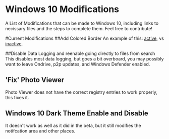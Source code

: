 # Windows 10 Modifications
A List of Modifications that can be made to Windows 10, including links to necissary files and the steps to complete them.
Feel free to contribute!

#Current Modifications
##Add Colored Border
An example of this: [active](http://www.tenforums.com/attachments/tutorials/23642d1436302676-color-window-borders-title-bars-change-windows-10-a-active.png), vs [inactive](http://www.tenforums.com/attachments/tutorials/23641d1436302676-color-window-borders-title-bars-change-windows-10-a-inactive.png).

##Disable Data Logging and reenable going directly to files from search
This disables most data logging, but goes a bit overboard, you may possibly want to leave Ondrive, p2p updates, and Windows Defender enabled.

## 'Fix' Photo Viewer
Photo Viewer does not have the correct registry entries to work properly, this fixes it.

## Windows 10 Dark Theme Enable and Disable
It doesn't work as well as it did in the beta, but it still modifies the notifcation area and other places.
